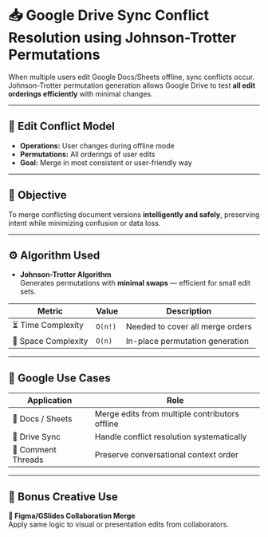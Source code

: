 # 📥 Google Drive Sync Conflict Resolution using Johnson-Trotter Permutations

When multiple users edit Google Docs/Sheets offline, sync conflicts occur. Johnson-Trotter permutation generation allows Google Drive to test **all edit orderings efficiently** with minimal changes.

---

## 🔀 Edit Conflict Model

- **Operations:** User changes during offline mode  
- **Permutations:** All orderings of user edits  
- **Goal:** Merge in most consistent or user-friendly way

---

## 🎯 Objective

To merge conflicting document versions **intelligently and safely**, preserving intent while minimizing confusion or data loss.

---

## ⚙️ Algorithm Used

- **Johnson-Trotter Algorithm**  
  Generates permutations with **minimal swaps** — efficient for small edit sets.

| Metric             | Value       | Description                            |
|--------------------|-------------|----------------------------------------|
| ⏳ Time Complexity  | `O(n!)`     | Needed to cover all merge orders       |
| 🧠 Space Complexity | `O(n)`      | In-place permutation generation        |

---

## 🧠 Google Use Cases

| Application        | Role                                           |
|--------------------|------------------------------------------------|
| 📄 Docs / Sheets   | Merge edits from multiple contributors offline |
| 🔄 Drive Sync      | Handle conflict resolution systematically      |
| 💬 Comment Threads | Preserve conversational context order          |

---

## 🔮 Bonus Creative Use

**🎨 Figma/GSlides Collaboration Merge**  
Apply same logic to visual or presentation edits from collaborators.
